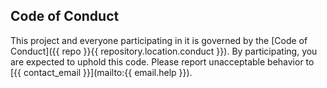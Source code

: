 ## Code of Conduct

This project and everyone participating in it is governed by the [Code of Conduct]({{ repo }}{{ repository.location.conduct }}). By participating, you are expected to uphold this code. Please report unacceptable behavior to [{{ contact_email }}](mailto:{{ email.help }}).
